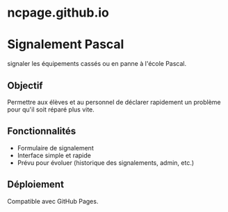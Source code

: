 # ncpage.github.io


# Signalement Pascal

 signaler les équipements cassés ou en panne à l'école Pascal.

## Objectif
Permettre aux élèves et au personnel de déclarer rapidement un problème pour qu'il soit réparé plus vite.

## Fonctionnalités
- Formulaire de signalement
- Interface simple et rapide
- Prévu pour évoluer (historique des signalements, admin, etc.)

## Déploiement
Compatible avec GitHub Pages.

